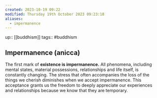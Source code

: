 ```yaml
---
created: 2023-10-19 09:22
modified: Thursday 19th October 2023 09:23:18
aliases:
  - impermanence
---
```

up::  [[buddhism]]
tags:: #buddhism

## Impermanence (anicca)

The first mark of **existence is impermanence.**
All phenomena, including mental states, material possessions, relationships and life itself, is constantly changing. The stress that often accompanies the loss of the things we cherish diminishes when we accept impermanence. This acceptance grants us the freedom to deeply appreciate our experiences and relationships because we know that they are temporary.
